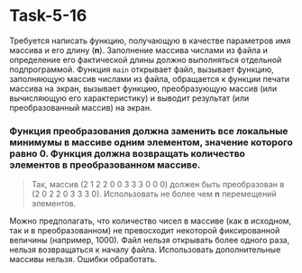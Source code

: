 # Task-5-16


  Требуется написать функцию, получающую в качестве параметров имя массива и его длину (**n**). Заполнение массива числами
 из файла и определение его фактической длины должно выполняться отдельной подпрограммой. Функция `main` открывает файл,
 вызывает функцию, заполняющую массив числами из файла, обращается к функции печати массива на экран, вызывает функцию,
 преобразующую массив (или вычисляющую его характеристику) и выводит результат (или преобразованный массив) на экран.
### Функция преобразования должна заменить все локальные минимумы в массиве одним элементом, значение которого равно 0. Функция должна возвращать количество элементов в преобразованном массиве. 
> Так, массив (2 1 2 2 0 0 3 3 3 0 0 0) должен быть преобразован в (2 0 2 2 0 3 3 3 0). Использовать не более чем **n** перемещений элементов.

  Можно предполагать, что количество чисел в массиве (как в исходном, так и в преобразованном) не превосходит некоторой фиксированной величины (например, 1000). Файл нельзя открывать более одного раза, нельзя возвращаться к началу файла.
 Использовать дополнительные массивы нельзя. Ошибки обработать.
